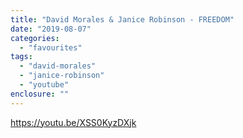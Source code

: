 ```yaml
---
title: "David Morales & Janice Robinson - FREEDOM"
date: "2019-08-07"
categories: 
  - "favourites"
tags: 
  - "david-morales"
  - "janice-robinson"
  - "youtube"
enclosure: ""
---
```


https://youtu.be/XSS0KyzDXjk
